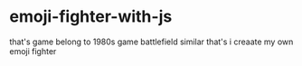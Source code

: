 # emoji-fighter-with-js
that's game belong to 1980s game battlefield similar that's i creaate my own emoji fighter
